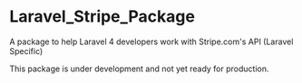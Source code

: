Laravel_Stripe_Package
======================

A package to help Laravel 4 developers work with Stripe.com's API (Laravel Specific)

This package is under development and not yet ready for production.